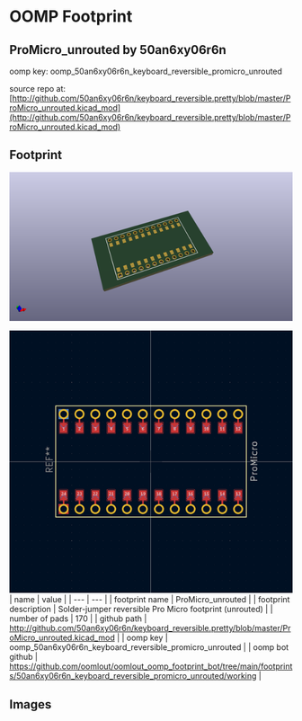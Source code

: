 # OOMP Footprint  
## ProMicro_unrouted  by 50an6xy06r6n  
  
oomp key: oomp_50an6xy06r6n_keyboard_reversible_promicro_unrouted  
  
source repo at: [http://github.com/50an6xy06r6n/keyboard_reversible.pretty/blob/master/ProMicro_unrouted.kicad_mod](http://github.com/50an6xy06r6n/keyboard_reversible.pretty/blob/master/ProMicro_unrouted.kicad_mod)  
## Footprint  
  
[![working_kicad_pcb_3d.png](working_kicad_pcb_3d_600.png)](working_kicad_pcb_3d.png)  
  
[![working.png](working_600.png)](working.png)  
| name | value | 
| --- | --- | 
| footprint name | ProMicro_unrouted | 
| footprint description | Solder-jumper reversible Pro Micro footprint (unrouted) | 
| number of pads | 170 | 
| github path | http://github.com/50an6xy06r6n/keyboard_reversible.pretty/blob/master/ProMicro_unrouted.kicad_mod | 
| oomp key | oomp_50an6xy06r6n_keyboard_reversible_promicro_unrouted | 
| oomp bot github | https://github.com/oomlout/oomlout_oomp_footprint_bot/tree/main/footprints/50an6xy06r6n_keyboard_reversible_promicro_unrouted/working | 
## Images  
